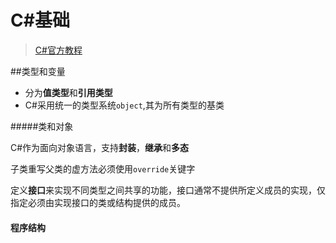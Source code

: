 # C#基础

>[C#官方教程](https://learn.microsoft.com/zh-cn/dotnet/csharp/tour-of-csharp/)

##类型和变量  



* 分为**值类型**和**引用类型**
* C#采用统一的类型系统`object`,其为所有类型的基类

#####类和对象

C#作为面向对象语言，支持**封装**，**继承**和**多态**

子类重写父类的虚方法必须使用`override`关键字

定义**接口**来实现不同类型之间共享的功能，接口通常不提供所定义成员的实现，仅指定必须由实现接口的类或结构提供的成员。

#### 程序结构